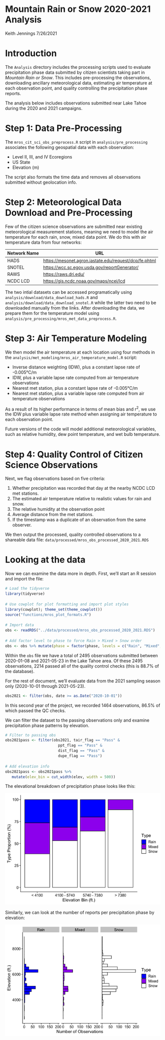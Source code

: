 Mountain Rain or Snow 2020-2021 Analysis
================
Keith Jennings
7/26/2021

# Introduction

The `Analysis` directory includes the processing scripts used to
evaluate precipitation phase data submitted by citizen scientists taking
part in *Mountain Rain or Snow*. This includes pre-processing the
observations, downloading ancillary meteorological data, estimating air
temperature at each observation point, and quality controlling the
precipitation phase reports.

The analysis below includes observations submitted near Lake Tahoe
during the 2020 and 2021 campaigns.

# Step 1: Data Pre-Processing

The `mros_cit_sci_obs_preprocess.R` script in `analysis/pre_processing`
associates the following geospatial data with each observation:

  - Level II, III, and IV Ecoregions
  - US State
  - Elevation (m)

The script also formats the time data and removes all observations
submitted without geolocation info.

# Step 2: Meteorological Data Download and Pre-Processing

Few of the citizen science observations are submitted near existing
meteorological measurement stations, meaning we need to model the air
temperature for each rain, snow, mixed data point. We do this with air
temperature data from four
networks:

| Network Name | URL                                                      |
| ------------ | -------------------------------------------------------- |
| HADS         | <https://mesonet.agron.iastate.edu/request/dcp/fe.phtml> |
| SNOTEL       | <https://wcc.sc.egov.usda.gov/reportGenerator/>          |
| RAWS         | <https://raws.dri.edu/>                                  |
| NCDC LCD     | <https://gis.ncdc.noaa.gov/maps/ncei/lcd>                |

The two intial datasets can be accessed programatically using
`analysis/download/data_download_hads.R` and
`analysis/download/data_download_snotel.R` while the latter two need to
be downloaded manually from the links. After downloading the data, we
prepare them for the temperature model using
`analysis/pre_processing/mros_met_data_preprocess.R`.

# Step 3: Air Temperature Modeling

We then model the air temperature at each location using four methods in
the `analysis/met_modeling/mros_air_temperature_model.R` script:

  - Inverse distance weighting (IDW), plus a constant lapse rate of
    -0.005°C/m
  - IDW, plus a variable lapse rate computed from air temperature
    observations
  - Nearest met station, plus a constant lapse rate of -0.005°C/m
  - Nearest met station, plus a variable lapse rate computed from air
    temperature observations

As a result of its higher performance in terms of mean bias and
r<sup>2</sup>, we use the IDW plus variable lapse rate method when
assigning air temperature to each observation point.

Future versions of the code will model additional meteorological
variables, such as relative humidity, dew point temperature, and wet
bulb temperature.

# Step 4: Quality Control of Citizen Science Observations

Next, we flag observations based on five criteria:

1.  Whether precipitation was recorded that day at the nearby NCDC LCD
    met stations.
2.  The estimated air temperature relative to realistic values for rain
    and snow.
3.  The relative humidity at the observation point
4.  Average distance from the met stations.
5.  If the timestamp was a duplicate of an observation from the same
    observer.

We then output the processed, quality controlled observations to a
shareable data file: `data/processed/mros_obs_processed_2020_2021.RDS`

# Looking at the data

Now we can examine the data more in depth. First, we’ll start an R
session and import the file:

``` r
# Load the tidyverse
library(tidyverse)

# Use cowplot for plot formatting and import plot styles
library(cowplot); theme_set(theme_cowplot())
source("functions/mros_plot_formats.R")

# Import data
obs <- readRDS("../data/processed/mros_obs_processed_2020_2021.RDS")

# Add factor level to phase to force Rain > Mixed > Snow order
obs <- obs %>% mutate(phase = factor(phase, levels = c("Rain", "Mixed", "Snow")))
```

Within the `obs` file we have a total of 2495 observations submitted
between 2020-01-08 and 2021-05-23 in the Lake Tahoe area. Of these 2495
observations, 2214 passed all of the quality control checks (this is
88.7% of the database).

For the rest of document, we’ll evaluate data from the 2021 sampling
season only (2020-10-01 through 2021-05-23).

``` r
obs2021 <- filter(obs, date >= as.Date("2020-10-01"))
```

In this second year of the project, we recorded 1464 observations, 86.5%
of which passed the QC checks.

We can filter the dataset to the passing observations only and examine
precipitation phase patterns by elevation.

``` r
# Filter to passing obs
obs2021pass <- filter(obs2021, tair_flag == "Pass" & 
                        ppt_flag == "Pass" & 
                        dist_flag == "Pass" & 
                        dupe_flag == "Pass")

# Add elevation info
obs2021pass <- obs2021pass %>% 
   mutate(elev_bin = cut_width(elev, width = 500))
```

The elevational breakdown of precipitation phase looks like this:

![](README_files/figure-gfm/unnamed-chunk-4-1.png)<!-- -->

Similarly, we can look at the number of reports per precipitation phase
by elevation:

![](README_files/figure-gfm/unnamed-chunk-5-1.png)<!-- -->
